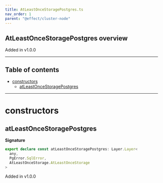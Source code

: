 ```yaml
---
title: AtLeastOnceStoragePostgres.ts
nav_order: 1
parent: "@effect/cluster-node"
---
```


## AtLeastOnceStoragePostgres overview

Added in v1.0.0

---

<h2 class="text-delta">Table of contents</h2>

- [constructors](#constructors)
  - [atLeastOnceStoragePostgres](#atleastoncestoragepostgres)

---

# constructors

## atLeastOnceStoragePostgres

**Signature**

```ts
export declare const atLeastOnceStoragePostgres: Layer.Layer<
  any,
  PgError.SqlError,
  AtLeastOnceStorage.AtLeastOnceStorage
>
```

Added in v1.0.0
